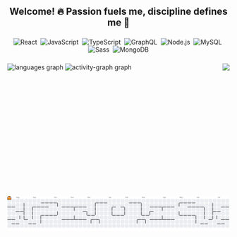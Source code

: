 <h2 align="center">Welcome! 🔥 Passion fuels me, discipline defines me 💪</h2>

###

<p align="center">
  <img src="https://cdn.jsdelivr.net/gh/devicons/devicon/icons/react/react-original.svg" height="16" alt="React" />&nbsp;
  <img src="https://cdn.jsdelivr.net/gh/devicons/devicon/icons/javascript/javascript-original.svg" height="16" alt="JavaScript" />&nbsp;
  <img src="https://cdn.jsdelivr.net/gh/devicons/devicon/icons/typescript/typescript-original.svg" height="16" alt="TypeScript" />&nbsp;
  <img src="https://cdn.jsdelivr.net/gh/devicons/devicon/icons/graphql/graphql-plain.svg" height="16" alt="GraphQL" />&nbsp;
  <img src="https://cdn.jsdelivr.net/gh/devicons/devicon/icons/nodejs/nodejs-original.svg" height="16" alt="Node.js" />&nbsp;
  <img src="https://cdn.jsdelivr.net/gh/devicons/devicon/icons/mysql/mysql-original.svg" height="16" alt="MySQL" />&nbsp;
  <img src="https://cdn.jsdelivr.net/gh/devicons/devicon/icons/sass/sass-original.svg" height="16" alt="Sass" />&nbsp;
  <img src="https://cdn.jsdelivr.net/gh/devicons/devicon/icons/mongodb/mongodb-original.svg" height="16" alt="MongoDB" />
</p>

###

<img align="right" height="300" src="https://camo.githubusercontent.com/4f8ea7bf8c207c4af40185e1954741322b7bcdcebbeb8355f216d187fc61132f/68747470733a2f2f692e67697068792e636f6d2f6d656469612f76312e59326c6b505463354d4749334e6a45784f4735704e327430596a52684d47593063574a364d3355354e444a7a636e467061576335615770314e544d304f485a324d6d5a684d435a6c634431324d563970626e526c636d35686246396e61575a66596e6c666157516d593351395a772f3130355450546c467271615731472f67697068792e676966"  />

###

<div align="left">
  <img src="https://github-readme-stats.vercel.app/api/top-langs?username=Angelrmatoz&locale=en&hide_title=false&layout=compact&card_width=320&langs_count=6&theme=github_dark&hide_border=true&order=2" height="150" alt="languages graph"  />
  <img src="https://github-readme-activity-graph.vercel.app/graph?username=Angelrmatoz&radius=500&theme=react&area=true&order=5&hide_border=true&hide_title=false" height="148" alt="activity-graph graph"  />
</div>

###

<br clear="both">

<picture>
  <source media="(prefers-color-scheme: dark)" srcset="https://raw.githubusercontent.com/Angelrmatoz/Angelrmatoz/output/pacman-contribution-graph-dark.svg">
  <source media="(prefers-color-scheme: light)" srcset="https://raw.githubusercontent.com/Angelrmatoz/Angelrmatoz/output/pacman-contribution-graph.svg">
  <img alt="pacman contribution graph" src="https://raw.githubusercontent.com/Angelrmatoz/Angelrmatoz/output/pacman-contribution-graph.svg">
</picture>

###
